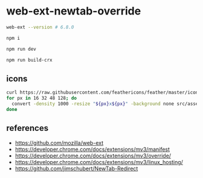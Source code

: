# web-ext-newtab-override

```sh
web-ext --version # 6.8.0

npm i

npm run dev

npm run build-crx
```

## icons

```sh
curl https://raw.githubusercontent.com/feathericons/feather/master/icons/chrome.svg > src/assets/chrome.svg
for px in 16 32 48 128; do
  convert -density 1000 -resize "${px}x${px}" -background none src/assets/chrome.svg "src/assets/icon-${px}.png"
done
```

## references

- https://github.com/mozilla/web-ext
- https://developer.chrome.com/docs/extensions/mv3/manifest
- https://developer.chrome.com/docs/extensions/mv3/override/
- https://developer.chrome.com/docs/extensions/mv3/linux_hosting/
- https://github.com/jimschubert/NewTab-Redirect
